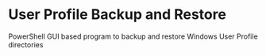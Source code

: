 # User Profile Backup and Restore


PowerShell GUI based program to backup and restore Windows User Profile directories
